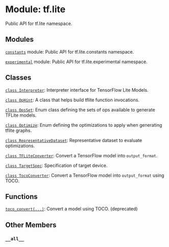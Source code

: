 <div itemscope itemtype="http://developers.google.com/ReferenceObject">
<meta itemprop="name" content="tf.lite" />
<meta itemprop="path" content="Stable" />
<meta itemprop="property" content="__all__"/>
</div>

# Module: tf.lite

Public API for tf.lite namespace.

## Modules

[`constants`](../tf/lite/constants.md) module: Public API for tf.lite.constants namespace.

[`experimental`](../tf/lite/experimental.md) module: Public API for tf.lite.experimental namespace.

## Classes

[`class Interpreter`](../tf/lite/Interpreter.md): Interpreter interface for TensorFlow Lite Models.

[`class OpHint`](../tf/lite/OpHint.md): A class that helps build tflite function invocations.

[`class OpsSet`](../tf/lite/OpsSet.md): Enum class defining the sets of ops available to generate TFLite models.

[`class Optimize`](../tf/lite/Optimize.md): Enum defining the optimizations to apply when generating tflite graphs.

[`class RepresentativeDataset`](../tf/lite/RepresentativeDataset.md): Representative dataset to evaluate optimizations.

[`class TFLiteConverter`](../tf/lite/TFLiteConverter.md): Convert a TensorFlow model into `output_format`.

[`class TargetSpec`](../tf/lite/TargetSpec.md): Specification of target device.

[`class TocoConverter`](../tf/lite/TocoConverter.md): Convert a TensorFlow model into `output_format` using TOCO.

## Functions

[`toco_convert(...)`](../tf/lite/toco_convert.md): Convert a model using TOCO. (deprecated)

## Other Members

<h3 id="__all__"><code>__all__</code></h3>

